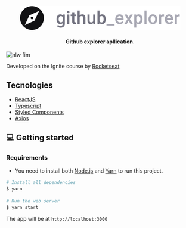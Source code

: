 <div align="center">
  <img src="src/assets/logo.svg" alt="Github Explorer">
</div>
<h4 align="center">
  Github explorer apllication.
</h4>

<img width="1438" alt="nlw fim" src="https://user-images.githubusercontent.com/63745509/116010217-0afeb500-a5f4-11eb-8743-d5edafbb6a48.gif">

Developed on the Ignite course by [Rocketseat](https://rocketseat.com.br/)

## Tecnologies

- [ReactJS](https://reactjs.org/)
- [Typescript](https://www.typescriptlang.org/)
- [Styled Components](https://styled-components.com/)
- [Axios](https://github.com/axios/axios)


## 💻 Getting started

### Requirements

- You need to install both [Node.js](https://nodejs.org/en/download/) and [Yarn](https://yarnpkg.com/) to run this project.

```bash
# Install all dependencies
$ yarn

# Run the web server
$ yarn start
```

The app will be at `http://localhost:3000`
